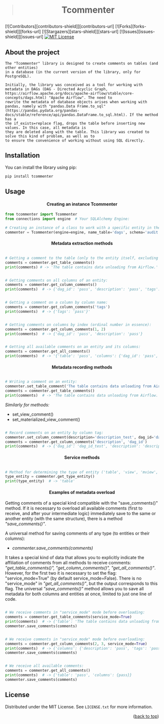 > # <p align="center">Tcommenter</p>

[![Contributors][contributors-shield]][contributors-url]
[![Forks][forks-shield]][forks-url]
[![Stargazers][stars-shield]][stars-url]
[![Issues][issues-shield]][issues-url]
[![MIT License][license-shield]][license-url]

## About the project

    The "Tcommenter" library is designed to create comments on tables (and other entities)
    in a database (in the current version of the library, only for PostgreSQL).

    Initially, the library was conceived as a tool for working with metadata in DAGs (DAG - Directed Acyclic Graph,
    https://airflow.apache.org/docs/apache-airflow/stable/core-concepts/dags.html) "Apache Airflow". The need to
    rewrite the metadata of database objects arises when working with pandas, namely with "pandas.Data Frame.to_sql"
    (https://pandas.pydata.org/pandas-docs/stable/reference/api/pandas.DataFrame.to_sql.html). If the method has a
    the if_exists=replace flag, drops the table before inserting new values. In this case, all metadata is
    they are deleted along with the table. This library was created to solve this kind of problem, as well as to
    to ensure the convenience of working without using SQL directly.


## Installation
You can install the library using pip:
```sh
pip install tcommenter
```

[//]: # (## <p align="center"> Примеры использования</p> )
## Usage

[//]: # (- Создание экземпляра Tcommenter)
#### <p align="center">Creating an instance Tcommenter</p>
```python
from tcommenter import Tcommenter
from connections import engine  # Your SQLAlchemy Engine:

# Creating an instance of a class to work with a specific entity in the database:
commenter = Tcommenter(engine=engine, name_table='dags', schema='audit')
```

[//]: # (- Metadata extraction methods:)
#### <p align="center">Metadata extraction methods</p>

```python

# Getting a comment to the table (only to the entity itself, excluding comments to columns):
comments = commenter.get_table_comments() 
print(comments) # -> 'The table contains data unloading from Airflow.'

```


```python

# Getting comments on all columns of an entity:
comments = commenter.get_column_comments()
print(comments)  # -> {'dag_id': 'pass', 'description': 'pass', 'tags': 'pass', pass}

```

```python

# Getting a comment on a column by column name:
comments = commenter.get_column_comments('tags')
print(comments)  # -> {'tags': 'pass'}'

````

```python

# Getting comments on columns by index (ordinal number in essence):
comments = commenter.get_column_comments(1, 2)
print(comments)  # -> {'dag_id': 'pass', 'description': 'pass'}

````
```python

# Getting all available comments on an entity and its columns:
comments = commenter.get_all_comments()
print(comments)  # -> '{'table': 'pass', 'columns': {'dag_id': 'pass', 'description': 'pass', pass}}'

````

[//]: # (- Metadata recording methods:)
#### <p align="center">Metadata recording methods</p>

```python

# Writing a comment on an entity:
commenter.set_table_comment('The table contains data unloading from Airflow.')
comments = commenter.get_table_comments()
print(comments)  # -> 'The table contains data unloading from Airflow.'

````

*Similarly for methods:*
* set_view_comment() 
* set_materialized_view_comment()

```python

# Record comments on an entity by column tag:
commenter.set_column_comment(description='description_test', dag_id='dag_id_test')
comments = commenter.get_column_comments('description', 'dag_id')
print(comments)  # -> {'dag_id': 'dag_id_test', 'description': 'description_test'}

````

[//]: # (# -------------------------------Service methods:)
#### <p align="center">Service methods</p>

```python

# Method for determining the type of entity ('table', 'view', 'mview', ...)
type_entity = commenter.get_type_entity()
print(type_entity)  # -> 'table'

````

[//]: # (# ------------------------------- Examples of metadata overload:)
#### <p align="center">Examples of metadata overload</p>

Getting comments of a special kind compatible with the "save_comments()" method.
If it is necessary to overload all available comments (first to receive, and after your intermediate
logic) immediately save to the same or another entity (with the same structure), there is a method  _"save_comments()"_.

A universal method for saving comments of any type (to entities or their columns):
- _commenter.save_comments(comments)_

It takes a special kind of data that allows you to explicitly indicate the affiliation of comments from all methods
to receive comments: _"get_table_comments()", "get_column_comments()", "get_all_comments()"_.
However, for the first two it is necessary to set the flag: "service_mode=True" (by default service_mode=False).
There is no "service_mode" in _"get_all_comments()"_, but the output corresponds to this flag. 
The universal _"save_comments()"_ method allows you to save all metadata for both columns and entities at once,
limited to just one line of code.

```python

# We receive comments in "service_mode" mode before overloading:
comments = commenter.get_table_comments(service_mode=True)
print(comments)  # -> {'table': 'The table contains data unloading from Airflow.'}
commenter.save_comments(comments)

````

````python

# We receive comments in "service_mode" mode before overloading:
comments = commenter.get_column_comments(2, 3, service_mode=True)
print(comments)  # -> {'columns': {'description': 'pass', 'tags': 'pass'}}
commenter.save_comments(comments)

````

````python

# We receive all available comments:
comments = commenter.get_all_comments()
print(comments)  # -> {'table': 'pass', 'columns': {pass}}
commenter.save_comments(comments)

````


<!-- LICENSE -->
## License

Distributed under the MIT License. See `LICENSE.txt` for more information.

<p align="right">(<a href="#readme-top">back to top</a>)</p>



















[//]: # ()
[//]: # (1. Get a free API Key at [https://example.com]&#40;https://example.com&#41;)

[//]: # (2. Clone the repo)

[//]: # (   ```)

[//]: # (   git clone https://github.com/github_username/repo_name.git)

[//]: # (   ```)

[//]: # ()
[//]: # ( - A module for working with table metadata &#40;comments on tables, views, materialized views, and columns&#41;)

[//]: # (                in PostgreSQL.)

[//]: # (<div style="text-align: center;">)

[//]: # (    <img src="images/HR_BOT.png" style="width: 500px; height: 300px;" alt="Hr Bot">)

[//]: # (</div>)


<!-- License | Лицензия -->
[license-shield]: https://img.shields.io/github/license/ArtemXYZ/mv_pars.svg?style=for-the-badge
[license-url]: https://github.com/ArtemXYZ/mv_pars/blob/master/LICENSE.txt

<!-- Logo | Лого  + [product-screenshot]: -->
[main_logo]: docs/images_project/logo.png
[logo_mini]: docs/images_project/lg.png

<!-- Logo + page home lib | Ссылки на библиотеки, используемые в разработке -->
[Next.js]: https://img.shields.io/badge/next.js-000000?style=for-the-badge&logo=nextdotjs&logoColor=white
[Next-url]: https://nextjs.org/
[React.js]: https://img.shields.io/badge/React-20232A?style=for-the-badge&logo=react&logoColor=61DAFB
[React-url]: https://reactjs.org/